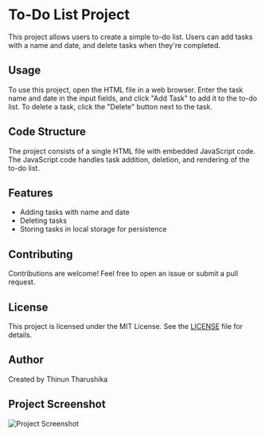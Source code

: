
<body>
    <div class="container">
        <h1>To-Do List Project</h1>
        <p>This project allows users to create a simple to-do list. Users can add tasks with a name and date, and delete tasks when they're completed.</p>
        <h2>Usage</h2>
        <p>To use this project, open the HTML file in a web browser. Enter the task name and date in the input fields, and click "Add Task" to add it to the to-do list. To delete a task, click the "Delete" button next to the task.</p>
        <h2>Code Structure</h2>
        <p>The project consists of a single HTML file with embedded JavaScript code. The JavaScript code handles task addition, deletion, and rendering of the to-do list.</p>
        <h2>Features</h2>
        <ul>
            <li>Adding tasks with name and date</li>
            <li>Deleting tasks</li>
            <li>Storing tasks in local storage for persistence</li>
        </ul>
        <h2>Contributing</h2>
        <p>Contributions are welcome! Feel free to open an issue or submit a pull request.</p>
        <h2>License</h2>
        <p>This project is licensed under the MIT License. See the <a href="LICENSE">LICENSE</a> file for details.</p>
        <h2>Author</h2>
        <p>Created by Thinun Tharushika</p>
        <h2>Project Screenshot</h2>
        <img src="project_image.jpg" alt="Project Screenshot" style="max-width: 100%; height: auto;">
    </div>
</body>
</html>
